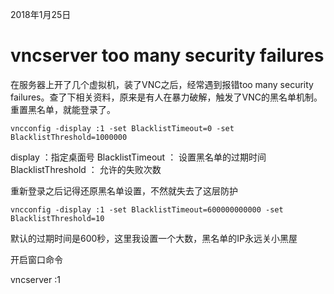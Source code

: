 2018年1月25日

# vncserver too many security failures

在服务器上开了几个虚拟机，装了VNC之后，经常遇到报错too many security failures。查了下相关资料，原来是有人在暴力破解，触发了VNC的黑名单机制。重置黑名单，就能登录了。

```
vncconfig -display :1 -set BlacklistTimeout=0 -set BlacklistThreshold=1000000
```

display ：指定桌面号
BlacklistTimeout ： 设置黑名单的过期时间
BlacklistThreshold ： 允许的失败次数

重新登录之后记得还原黑名单设置，不然就失去了这层防护

```
vncconfig -display :1 -set BlacklistTimeout=600000000000 -set BlacklistThreshold=10
```

默认的过期时间是600秒，这里我设置一个大数，黑名单的IP永远关小黑屋

开启窗口命令

vncserver :1